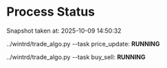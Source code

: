 # Process Status

Snapshot taken at: 2025-10-09 14:50:32

../wintrd/trade_algo.py --task price_update: **RUNNING**

../wintrd/trade_algo.py --task buy_sell: **RUNNING**

